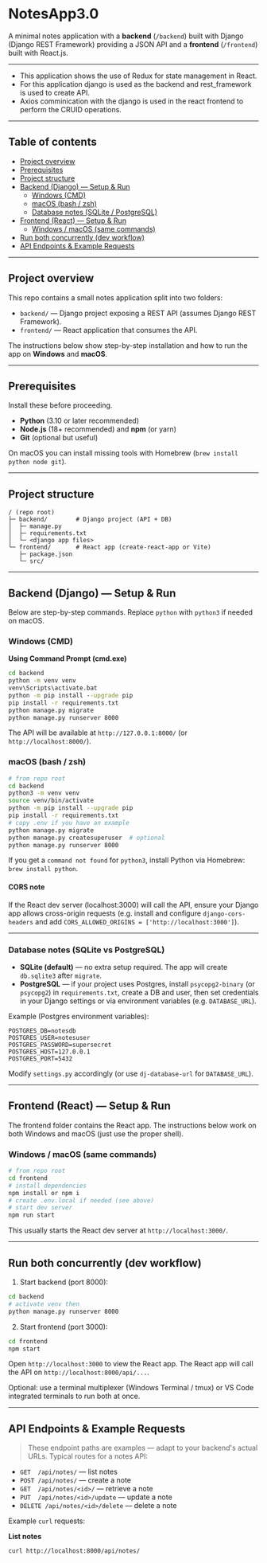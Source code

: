 # NotesApp3.0

A minimal notes application with a **backend** (`/backend`) built with Django (Django REST Framework) providing a JSON API and a **frontend** (`/frontend`) built with React.js.

---

- This application shows the use of Redux for state management in React. 
- For this application django is used as the backend and rest_framework is used to create API.
- Axios comminication with the django is used in the react frontend to perform the CRUID operations.

---

## Table of contents

- [Project overview](#project-overview)
- [Prerequisites](#prerequisites)
- [Project structure](#project-structure)
- [Backend (Django) — Setup & Run](#backend-django---setup--run)
  - [Windows (CMD)](#windows-powershell--cmd)
  - [macOS (bash / zsh)](#macos-bash--zsh)
  - [Database notes (SQLite / PostgreSQL)](#database-notes-sqlite--postgresql)
- [Frontend (React) — Setup & Run](#frontend-react---setup--run)
  - [Windows / macOS (same commands)](#windows--macos-same-commands)
- [Run both concurrently (dev workflow)](#run-both-concurrently-dev-workflow)
- [API Endpoints & Example Requests](#api-endpoints--example-requests)


---

## Project overview

This repo contains a small notes application split into two folders:

- `backend/` — Django project exposing a REST API (assumes Django REST Framework).
- `frontend/` — React application that consumes the API.

The instructions below show step-by-step installation and how to run the app on **Windows** and **macOS**.

---

## Prerequisites

Install these before proceeding.

- **Python** (3.10 or later recommended)
- **Node.js** (18+ recommended) and **npm** (or yarn)
- **Git** (optional but useful)

On macOS you can install missing tools with Homebrew (`brew install python node git`).

---

## Project structure

```
/ (repo root)
├─ backend/        # Django project (API + DB)
│  ├─ manage.py
│  ├─ requirements.txt
│  └─ <django app files>
└─ frontend/       # React app (create-react-app or Vite)
   ├─ package.json
   └─ src/
```

---

## Backend (Django) — Setup & Run

Below are step-by-step commands. Replace `python` with `python3` if needed on macOS.

### Windows (CMD)

**Using Command Prompt (cmd.exe)**

```cmd
cd backend
python -m venv venv
venv\Scripts\activate.bat
python -m pip install --upgrade pip
pip install -r requirements.txt
python manage.py migrate
python manage.py runserver 8000
```

The API will be available at `http://127.0.0.1:8000/` (or `http://localhost:8000/`).

### macOS (bash / zsh)

```bash
# from repo root
cd backend
python3 -m venv venv
source venv/bin/activate
python -m pip install --upgrade pip
pip install -r requirements.txt
# copy .env if you have an example
python manage.py migrate
python manage.py createsuperuser  # optional
python manage.py runserver 8000
```

If you get a `command not found` for `python3`, install Python via Homebrew: `brew install python`.

#### CORS note

If the React dev server (localhost:3000) will call the API, ensure your Django app allows cross-origin requests (e.g. install and configure `django-cors-headers` and add `CORS_ALLOWED_ORIGINS = ['http://localhost:3000']`).

---

### Database notes (SQLite vs PostgreSQL)

- **SQLite (default)** — no extra setup required. The app will create `db.sqlite3` after `migrate`.
- **PostgreSQL** — if your project uses Postgres, install `psycopg2-binary` (or `psycopg2`) in `requirements.txt`, create a DB and user, then set credentials in your Django settings or via environment variables (e.g. `DATABASE_URL`).

Example (Postgres environment variables):

```
POSTGRES_DB=notesdb
POSTGRES_USER=notesuser
POSTGRES_PASSWORD=supersecret
POSTGRES_HOST=127.0.0.1
POSTGRES_PORT=5432
```

Modify `settings.py` accordingly (or use `dj-database-url` for `DATABASE_URL`).

---

## Frontend (React) — Setup & Run

The frontend folder contains the React app. The instructions below work on both Windows and macOS (just use the proper shell).

### Windows / macOS (same commands)

```bash
# from repo root
cd frontend
# install dependencies
npm install or npm i
# create .env.local if needed (see above)
# start dev server
npm run start
```

This usually starts the React dev server at `http://localhost:3000/`. 

---

## Run both concurrently (dev workflow)

1. Start backend (port 8000):

```bash
cd backend
# activate venv then
python manage.py runserver 8000
```

2. Start frontend (port 3000):

```bash
cd frontend
npm start
```

Open `http://localhost:3000` to view the React app. The React app will call the API on `http://localhost:8000/api/...`.

Optional: use a terminal multiplexer (Windows Terminal / tmux) or VS Code integrated terminals to run both at once.

---

## API Endpoints & Example Requests

> These endpoint paths are examples — adapt to your backend's actual URLs. Typical routes for a notes API:

- `GET  /api/notes/` — list notes
- `POST /api/notes/` — create a note
- `GET  /api/notes/<id>/` — retrieve a note
- `PUT  /api/notes/<id>/update` — update a note
- `DELETE /api/notes/<id>/delete` — delete a note

Example `curl` requests:

**List notes**

```bash
curl http://localhost:8000/api/notes/
```